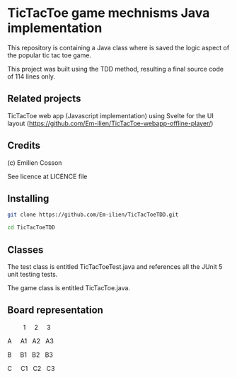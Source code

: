 # TicTacToe game mechnisms Java implementation

This repository is containing a Java class where is saved the logic aspect of the popular tic tac toe game.

This project was built using the TDD method, resulting a final source code of 114 lines only.

## Related projects

TicTacToe web app (Javascript implementation) using Svelte for the UI layout (https://github.com/Em-ilien/TicTacToe-webapp-offline-player/)

## Credits

(c) Emilien Cosson

See licence at LICENCE file

## Installing

```bash
git clone https://github.com/Em-ilien/TicTacToeTDD.git

cd TicTacToeTDD
```

## Classes

The test class is entitled TicTacToeTest.java and references all the JUnit 5 unit testing tests.

The game class is entitled TicTacToe.java.

## Board representation

&nbsp; &nbsp;  &nbsp;  &nbsp;  &nbsp;1 &nbsp;  &nbsp;  2 &nbsp;&nbsp;&nbsp; 3

A &nbsp; &nbsp;  A1 &nbsp; A2 &nbsp; A3

B &nbsp; &nbsp;  B1 &nbsp; B2 &nbsp; B3

C &nbsp; &nbsp;  C1 &nbsp; C2 &nbsp; C3

